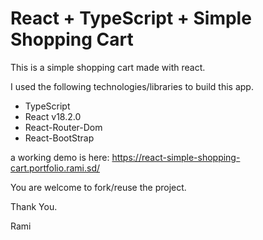 # React + TypeScript + Simple Shopping Cart

This is a simple shopping cart made with react.

I used the following technologies/libraries to build this app.

- TypeScript
- React v18.2.0
- React-Router-Dom
- React-BootStrap

a working demo is here:
https://react-simple-shopping-cart.portfolio.rami.sd/

You are welcome to fork/reuse the project.

Thank You.

Rami
